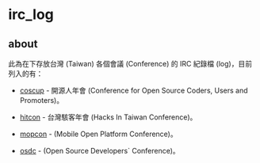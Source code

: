 # irc_log

## about

此為在下存放台灣 (Taiwan) 各個會議 (Conference) 的 IRC 紀錄檔 (log)，目前列入的有：

* [coscup](http://coscup.org/) - 開源人年會 (Conference for Open Source Coders, Users and Promoters)。

* [hitcon](http://hitcon.org/) - 台灣駭客年會 (Hacks In Taiwan Conference)。
         
* [mopcon](http://mopcon.org/) - (Mobile Open Platform Conference)。
                               
* [osdc](http://osdc.tw/) - (Open Source Developers` Conference)。